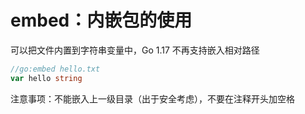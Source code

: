 # embed：内嵌包的使用
<p id="24VrvsCmgLmyB3tqUYHX77">

可以把文件内置到字符串变量中，Go 1.17 不再支持嵌入相对路径

</p>


<p id="1uYMoo8t4Y6eKGnxTvcuKW">



</p>


<p id="rxfoHUCospSb91VnrA1ZJv">

```Go
//go:embed hello.txt
var hello string
```


</p>


<p id="mPo72F8KkGgZfTuC9pGr2H">

注意事项：不能嵌入上一级目录（出于安全考虑），不要在注释开头加空格

</p>


